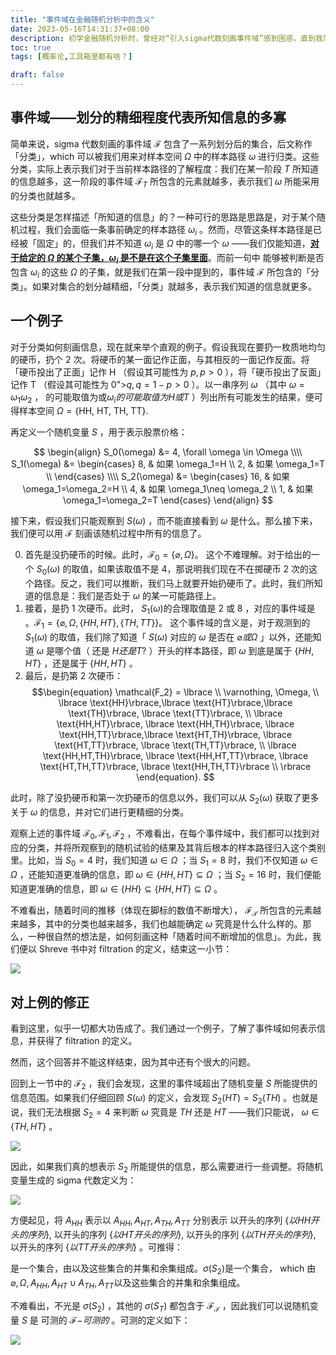 ```yaml
---
title: "事件域在金融随机分析中的含义"
date: 2023-05-16T14:31:37+08:00
description: 初学金融随机分析时，曾经对“引入sigma代数刻画事件域”感到困惑，直到我简单粗暴将事件域及其划分理解成，一个随机过程中不同阶段所知道的信息。
toc: true
tags: [概率论,工具箱里都有啥？]

draft: false
---
```

## 事件域——划分的精细程度代表所知信息的多寡

简单来说，sigma 代数刻画的事件域 $\mathcal F$ 包含了一系列划分后的集合，后文称作「分类」，which 可以被我们用来对样本空间 $\Omega$ 中的样本路径 $\omega$ 进行归类。这些分类，实际上表示我们对于当前样本路径的了解程度：我们在某一阶段 $T$ 所知道的信息越多，这一阶段的事件域 $\mathcal F _T$ 所包含的元素就越多，表示我们 $\omega$ 所能采用的分类也就越多。

这些分类是怎样描述「所知道的信息」的？一种可行的思路是思路是，对于某个随机过程，我们会面临一条事前确定的样本路径 $\omega_i$ 。然而，尽管这条样本路径是已经被「固定」的，但我们并不知道 $\omega_i$ 是 $\Omega$ 中的哪一个 $\omega$ ——我们仅能知道，<u>**对于给定的 $\Omega$ 的某个子集，$\omega_i$ 是不是在这个子集里面**</u>。而前一句中 能够被判断是否包含 $\omega_i$ 的这些 $\Omega$ 的子集，就是我们在第一段中提到的，事件域 $\mathcal F$ 所包含的「分类」。如果对集合的划分越精细，「分类」就越多，表示我们知道的信息就更多。

## 一个例子

对于分类如何刻画信息，现在就来举个直观的例子。假设我现在要扔一枚质地均匀的硬币，扔个 2 次。将硬币的某一面记作正面，与其相反的一面记作反面。将「硬币投出了正面」记作 H （假设其可能性为 $p,p>0$ ），将「硬币投出了反面」记作 T （假设其可能性为 0">$q, q=1-p>0$ ）。以一串序列 $\omega$ （其中 $\omega=\omega_1\omega_2$ ， 的可能取值为或$\omega_i的可能取值为H或T$ ）列出所有可能发生的结果，便可得样本空间 $\Omega = \lbrace \text{HH, HT, TH, TT}\rbrace.$

再定义一个随机变量 $S$ ，用于表示股票价格：

$$
\begin{align} S_0(\omega) &= 4, \forall \omega \in \Omega \\\\ S_1(\omega) &= \begin{cases} 8, & 如果 \omega_1=H \\ 2, & 如果 \omega_1=T \\ \end{cases} \\\\ S_2(\omega) &= \begin{cases} 16, & 如果 \omega_1=\omega_2=H \\ 4, & 如果 \omega_1\neq \omega_2 \\ 1, & 如果 \omega_1=\omega_2=T \end{cases} \end{align}
$$

接下来，假设我们只能观察到 $S(\omega)$ ，而不能直接看到 $\omega$ 是什么。那么接下来，我们便可以用 $\mathcal F$ 刻画该随机过程中所有的信息了。

0.  首先是没扔硬币的时候。此时，$\mathcal{F_0} = \lbrace \varnothing, \Omega \rbrace 。$ 这个不难理解。对于给出的一个 $S_0(\omega)$ 的取值，如果该取值不是 4，那说明我们现在不在掷硬币 2 次的这个路径。反之，我们可以推断，我们马上就要开始扔硬币了。此时，我们所知道的信息是：我们是否处于 $\omega$ 的某一可能路径上。
1.  接着，是扔 1 次硬币。此时， $S_1(\omega)$的合理取值是 2 或 8 ，对应的事件域是 。$\mathcal{F_1} = \lbrace \varnothing, \Omega, \lbrace HH,HT \rbrace, \lbrace TH,TT \rbrace \rbrace 。$ 这个事件域的含义是，对于观测到的 $S_1(\omega)$ 的取值，我们除了知道「 $S(\omega)$ 对应的 $\omega$ 是否在 $\varnothing 或 \Omega$ 」以外，还能知道 $\omega$ 是哪个值（ 还是 $H 还是T?$ ）开头的样本路径，即 $\omega$ 到底是属于 $\lbrace HH,HT \rbrace$ ，还是属于 $\lbrace HH,HT \rbrace$ 。
2.  最后，是扔第 2 次硬币：
$$\begin{equation} \mathcal{F_2} = \lbrace \\ \varnothing, \Omega, \\ \lbrace \text{HH}\rbrace,\lbrace \text{HT}\rbrace,\lbrace \text{TH}\rbrace, \lbrace \text{TT}\rbrace, \\ \lbrace \text{HH,HT}\rbrace, \lbrace \text{HH,TH}\rbrace, \lbrace \text{HH,TT}\rbrace,\lbrace \text{HT,TH}\rbrace, \lbrace \text{HT,TT}\rbrace, \lbrace \text{TH,TT}\rbrace, \\ \lbrace \text{HH,HT,TH}\rbrace, \lbrace \text{HH,HT,TT}\rbrace, \lbrace \text{HT,TH,TT}\rbrace, \lbrace \text{HH,TH,TT}\rbrace \\ \rbrace \end{equation}.
$$

此时，除了没扔硬币和第一次扔硬币的信息以外，我们可以从 $S_2(\omega)$ 获取了更多关于 $\omega$ 的信息，并对它们进行更精细的分类。

观察上述的事件域 $\mathcal{F_0}, \mathcal{F_1}, \mathcal{F_2}$ ，不难看出，在每个事件域中，我们都可以找到对应的分类，并将所观察到的随机试验的结果及其背后根本的样本路径归入这个类别里。比如，当 $S_0=4$ 时，我们知道 $\omega \in \Omega$ ；当  $S_1=8$ 时，我们不仅知道 $\omega \in \Omega$ ，还能知道更准确的信息，即 $\omega \in \lbrace{HH,HT\rbrace} \subseteq \Omega$ ；当 $S_2=16$ 时，我们便能知道更准确的信息，即 $\omega \in \lbrace{HH\rbrace}\subseteq \lbrace{HH,HT\rbrace} \subseteq \Omega$ 。

不难看出，随着时间的推移（体现在脚标的数值不断增大）， $\mathcal{F_T}$ 所包含的元素越来越多，其中的分类也越来越多，我们也越能确定 $\omega$ 究竟是什么什么样的。那么，一种很自然的想法是，如何刻画这种「随着时间不断增加的信息」。为此，我们便以 Shreve 书中对 filtration 的定义，结束这一小节：

![](https://s2.loli.net/2023/05/16/sDeMEdznYLNlVmP.png)

## 对上例的修正

看到这里，似乎一切都大功告成了。我们通过一个例子，了解了事件域如何表示信息，并获得了 filtration 的定义。

然而，这个回答并不能这样结束，因为其中还有个很大的问题。

回到上一节中的 $\mathcal{F_2}$ ，我们会发现，这里的事件域超出了随机变量 $S$ 所能提供的信息范围。如果我们仔细回顾 $S(\omega)$ 的定义，会发现 $S_2(HT)=S_2(TH)$ 。也就是说，我们无法根据 $S_2=4$ 来判断 $\omega$ 究竟是 $TH$ 还是 $HT$ ——我们只能说， $\omega \in \lbrace{TH,HT\rbrace}$ 。

![](https://s2.loli.net/2023/05/16/5GYUh8aTnfIlCKX.png)

因此，如果我们真的想表示 $S_2$ 所能提供的信息，那么需要进行一些调整。将随机变量生成的 sigma 代数定义为：

![](https://s2.loli.net/2023/05/16/gTSrw5LUzis6bCV.png)

方便起见，将 $A_{HH}$ 表示以 $A_{HH}, A_{HT}, A_{TH}, A_{TT}$ 分别表示 以开头的序列 $\lbrace{以 HH 开头的序列\rbrace},$ 以开头的序列 $\lbrace{以 HT 开头的序列\rbrace},$ 以开头的序列 $\lbrace{以 TH 开头的序列\rbrace},$ 以开头的序列 $\lbrace{以 TT开头的序列\rbrace}$ 。可推得：

是一个集合，由以及这些集合的并集和余集组成。$\sigma(S_2)$是一个集合， which 由 $\varnothing, \Omega, A_{HH}, A_{HT}\cup A_{TH}, A_{TT}$以及这些集合的并集和余集组成。

不难看出，不光是 $\sigma(S_2)$ ，其他的 $\sigma(S_T)$ 都包含于 $\mathcal{F_T}$ ，因此我们可以说随机变量 $S$ 是 可测的 $\mathcal{F-}可测的$ 。可测的定义如下：

![](https://s2.loli.net/2023/05/16/X6pd1EwljnkU3Zo.png)